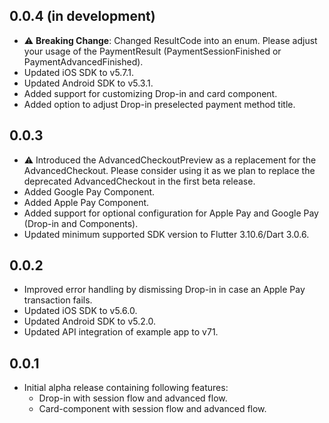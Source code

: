 ## 0.0.4 (in development)

* ⚠ **Breaking Change**: Changed ResultCode into an enum. Please adjust your usage of the PaymentResult (PaymentSessionFinished or PaymentAdvancedFinished). 
* Updated iOS SDK to v5.7.1.
* Updated Android SDK to v5.3.1.
* Added support for customizing Drop-in and card component.
* Added option to adjust Drop-in preselected payment method title.

## 0.0.3

* ⚠ Introduced the AdvancedCheckoutPreview as a replacement for the AdvancedCheckout. Please
  consider using it as we plan to replace the deprecated AdvancedCheckout in the first beta
  release.
* Added Google Pay Component.
* Added Apple Pay Component.
* Added support for optional configuration for Apple Pay and Google Pay (Drop-in and Components).
* Updated minimum supported SDK version to Flutter 3.10.6/Dart 3.0.6.

## 0.0.2

* Improved error handling by dismissing Drop-in in case an Apple Pay transaction fails.
* Updated iOS SDK to v5.6.0.
* Updated Android SDK to v5.2.0.
* Updated API integration of example app to v71.

## 0.0.1

* Initial alpha release containing following features:
    * Drop-in with session flow and advanced flow.
    * Card-component with session flow and advanced flow. 
